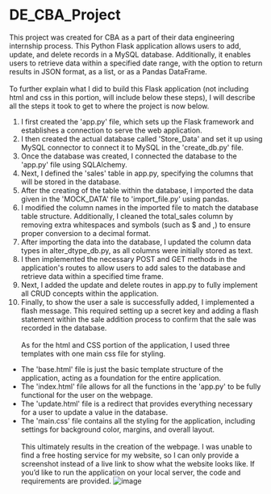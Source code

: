 ﻿# DE_CBA_Project
This project was created for CBA as a part of their data engineering internship process. This Python Flask application allows users to add, update, and delete records in a MySQL database. Additionally, it enables users to retrieve data within a specified date range, with the option to return results in JSON format, as a list, or as a Pandas DataFrame. \
\
To further explain what I did to build this Flask application (not including html  and css in this portion, will include below these steps), I will describe all the steps it took to get to where the project is now below.
1. I first created the 'app.py' file, which sets up the Flask framework and establishes a connection to serve the web application.
2. I then created the actual database called 'Store_Data' and set it up using MySQL connector to connect it to MySQL in the 'create_db.py' file.
3. Once the database was created, I connected the database to the 'app.py' file using SQLAlchemy.
4. Next, I defined the 'sales' table in app.py, specifying the columns that will be stored in the database.
5. After the creating of the table within the database, I imported the data given in the 'MOCK_DATA' file to 'import_file.py' using pandas.
6. I modified the column names in the imported file to match the database table structure. Additionally, I cleaned the total_sales column by removing extra whitespaces and symbols (such as $ and ,) to ensure proper conversion to a decimal format.
7. After importing the data into the database, I updated the column data types in alter_dtype_db.py, as all columns were initially stored as text.
8. I then implemented the necessary POST and GET methods in the application's routes to allow users to add sales to the database and retrieve data within a specified time frame.
9. Next, I added the update and delete routes in app.py to fully implement all CRUD concepts within the application.
10. Finally, to show the user a sale is successfully added, I implemented a flash message. This required setting up a secret key and adding a flash statement within the sale addition process to confirm that the sale was recorded in the database. \
\
As for the html and CSS portion of the application, I used three templates with one main css file for styling.
* The 'base.html' file is just the basic template structure of the application, acting as a foundation for the entire application.
* The 'index.html' file allows for all the functions in the 'app.py' to be fully functional for the user on the webpage.
* The 'update.html' file is a redirect that provides everything necessary for a user to update a value in the database.
* The 'main.css' file contains all the styling for the application, including settings for background color, margins, and overall layout.\
\
This ultimately results in the creation of the webpage. I was unable to find a free hosting service for my website, so I can only provide a screenshot instead of a live link to show what the website looks like. If you’d like to run the application on your local server, the code and requirements are provided.
![image](https://github.com/user-attachments/assets/f71b268e-236d-48cc-8ca0-254742fc60be)

